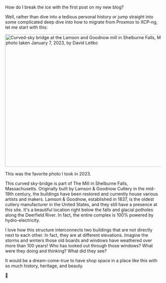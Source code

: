 How do I break the ice with the first post on my new blog?

Well, rather than dive into a tedious personal history or jump straight into some complicated deep dive into how to migrate from Proxmox to XCP-ng, let me start with this:

<img src="https://dvdlite.micro.blog/uploads/2024/lamson-goodnow.jpg" width="600" height="428" alt="Curved-sky bridge at the Lamson and Goodnow mill in Shelburne Falls, Massachusetts, photo taken January 7, 2023, by David Leitko" title="Curved-sky bridge at the Lamson and Goodnow mill in Shelburne Falls, Massachusetts, photo taken January 7, 2023, by David Leitko">
<!--more-->

This was the favorite photo I took in 2023.

This curved sky-bridge is part of The Mill in Shelburne Falls, Massachusetts.  Originally built by Lamson & Goodnow Cutlery in the mid-19th century, the buildings have been restored and currently house various artists and makers.  Lamson & Goodnow, established in 1837, is the oldest cutlery manufacturer in the United States, and they still have a presence at this site. It's a beautiful location right below the falls and glacial potholes along the Deerfield River.  In fact, the entire complex is 100% powered by hydro-electricity.

I love how this structure interconnects two buildings that are not directly next to each other.  In fact, they are at different elevations.  Imagine the storms and winters those old boards and windows have weathered over more than 100 years!  Who has looked out through those windows? What were they doing and thinking? What did they see?

It would be a dream-come-true to have shop space in a place like this with so much history, heritage, and beauty.

🗿
